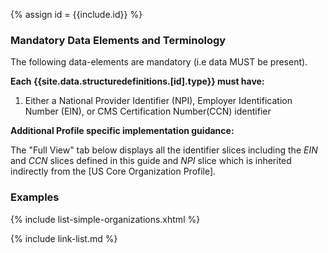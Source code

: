 
{% assign id = {{include.id}} %}




### Mandatory Data Elements and Terminology

The following data-elements are mandatory (i.e data MUST be present).

**Each {{site.data.structuredefinitions.[id].type}} must have:**

1. Either a National Provider Identifier (NPI), Employer Identification Number (EIN), or CMS Certification Number(CCN) identifier

<!--

Each {{site.data.structuredefinitions.[id].type}} *should* have ([Must Support](guidance.html#must-support)):

1. The beneficiary

-->

**Additional Profile specific implementation guidance:**

The "Full View" tab below displays all the identifier slices including the *EIN*  and *CCN* slices defined in this guide and *NPI* slice which is inherited indirectly from the [US Core Organization Profile].

### Examples

{% include list-simple-organizations.xhtml %}

{% include link-list.md %}

